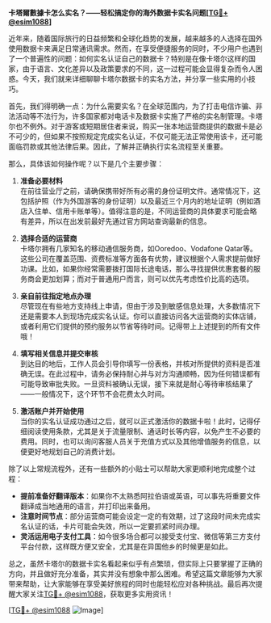 **卡塔爾數據卡怎么实名？——轻松搞定你的海外数据卡实名问题[[TG💪+ @esim1088](https://t.me/s/esim1088)]**

近年来，随着国际旅行的日益频繁和全球化趋势的发展，越来越多的人选择在国外使用数据卡来满足日常通讯需求。然而，在享受便捷服务的同时，不少用户也遇到了一个普遍性的问题：如何实名认证自己的数据卡？特别是在像卡塔尔这样的国家，由于语言、文化差异以及政策要求的不同，这一过程可能会显得复杂而令人困惑。今天，我们就来详细聊聊卡塔尔数据卡的实名方法，并分享一些实用的小技巧。

首先，我们得明确一点：为什么需要实名？在全球范围内，为了打击电信诈骗、非法活动等不法行为，许多国家都对电话卡及数据卡实施了严格的实名制管理。卡塔尔也不例外。对于游客或短期居住者来说，购买一张本地运营商提供的数据卡是必不可少的，但如果不按照规定完成实名认证，不仅可能无法正常使用该卡，还可能面临罚款或其他法律后果。因此，了解并正确执行实名流程至关重要。

那么，具体该如何操作呢？以下是几个主要步骤：

1. **准备必要材料**  
在前往营业厅之前，请确保携带好所有必需的身份证明文件。通常情况下，这包括护照（作为外国游客的身份证明）以及最近三个月内的地址证明（例如酒店入住单、信用卡账单等）。值得注意的是，不同运营商的具体要求可能会略有差异，所以在出发前最好先通过官方网站查询最新的信息。

2. **选择合适的运营商**  
卡塔尔拥有几家知名的移动通信服务商，如Ooredoo、Vodafone Qatar等。这些公司在覆盖范围、资费标准等方面各有优势，建议根据个人需求提前做好功课。比如，如果你经常需要拨打国际长途电话，那么寻找提供优惠套餐的服务商会更加划算；而对于普通用户而言，则可以优先考虑性价比高的选项。

3. **亲自前往指定地点办理**  
尽管现在有些地方支持线上申请，但由于涉及到敏感信息处理，大多数情况下还是需要本人到现场完成实名认证。你可以直接访问各大运营商的实体店铺，或者利用它们提供的预约服务以节省等待时间。记得带上上述提到的所有文件哦！

4. **填写相关信息并提交审核**  
到达目的地后，工作人员会引导你填写一份表格，并核对所提供的资料是否准确无误。在此过程中，请务必保持耐心并与对方沟通顺畅，因为任何错误都有可能导致审批失败。一旦资料被确认无误，接下来就是耐心等待审核结果了——一般情况下，这个环节不会花费太久时间。

5. **激活账户并开始使用**  
当你的实名认证成功通过之后，就可以正式激活你的数据卡啦！此时，记得仔细阅读使用条款，尤其是关于流量限制、通话时长等内容，以免产生不必要的费用。同时，也可以询问客服人员关于充值方式以及其他增值服务的信息，以便更好地规划自己的消费计划。

除了以上常规流程外，还有一些额外的小贴士可以帮助大家更顺利地完成整个过程：

- **提前准备好翻译版本**：如果你不太熟悉阿拉伯语或英语，可以事先将重要文件翻译成当地通用的语言，并打印出来备用。
- **注意时间节点**：部分运营商可能会设定一定的有效期，过了这段时间未完成实名认证的话，卡片可能会失效，所以一定要抓紧时间办理。
- **灵活运用电子支付工具**：如今很多场合都可以接受支付宝、微信等第三方支付平台付款，这样既方便又安全，尤其是在异国他乡的时候更是如此。

总之，虽然卡塔尔的数据卡实名看起来似乎有点繁琐，但实际上只要掌握了正确的方向，并且做好充分准备，其实并没有想象中那么困难。希望这篇文章能够为大家带来帮助，让大家能够在享受美好旅程的同时也能轻松应对各种挑战。最后再次提醒大家关注[TG💪+ @esim1088](https://t.me/s/esim1088)，获取更多实用资讯！

[[TG💪+ @esim1088](https://t.me/s/esim1088) ![Image](https://i.postimg.cc/4NQfJmqS/Snipaste-2025-05-13-00-14-12.png)]